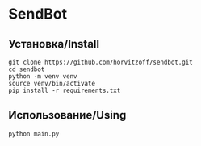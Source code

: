 # SendBot
## Установка/Install
```
git clone https://github.com/horvitzoff/sendbot.git
cd sendbot
python -m venv venv
source venv/bin/activate
pip install -r requirements.txt
```
## Использование/Using
```python main.py```
